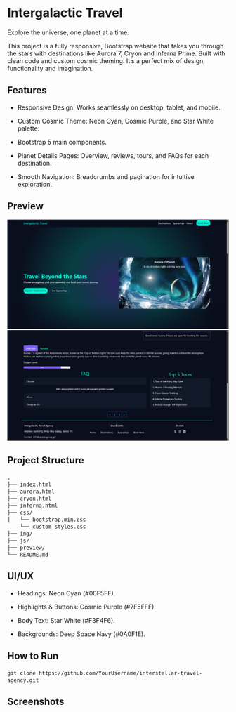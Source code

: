 # Intergalactic Travel

Explore the universe, one planet at a time.

This project is a fully responsive, Bootstrap website that takes you through the stars with destinations like Aurora 7, Cryon and Inferna Prime. Built with clean code and custom cosmic theming. It’s a perfect mix of design, functionality and imagination.

## Features

- Responsive Design: Works seamlessly on desktop, tablet, and mobile.

- Custom Cosmic Theme: Neon Cyan, Cosmic Purple, and Star White palette.

- Bootstrap 5 main components.

- Planet Details Pages: Overview, reviews, tours, and FAQs for each destination.

- Smooth Navigation: Breadcrumbs and pagination for intuitive exploration.

## Preview

![image info](./preview/1.png)
![image info](./preview/2.png)

## Project Structure

```
.
├── index.html
├── aurora.html
├── cryon.html
├── inferna.html
├── css/
│   └── bootstrap.min.css
    └── custom-styles.css
├── img/
├── js/
├── preview/
└── README.md
```

## UI/UX

- Headings: Neon Cyan (#00F5FF).

- Highlights & Buttons: Cosmic Purple (#7F5FFF).

- Body Text: Star White (#F3F4F6).

- Backgrounds: Deep Space Navy (#0A0F1E).

## How to Run

```
git clone https://github.com/YourUsername/interstellar-travel-agency.git

```

## Screenshots
